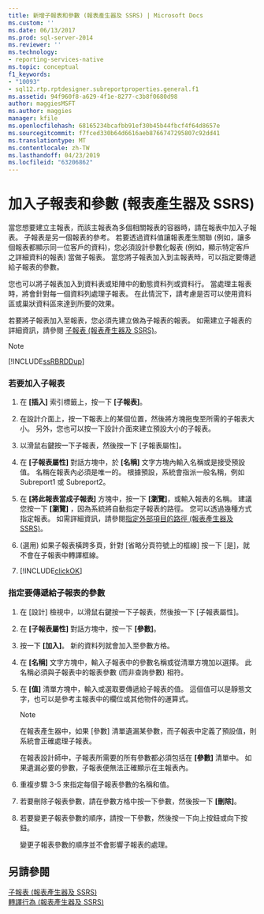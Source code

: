```yaml
---
title: 新增子報表和參數 (報表產生器及 SSRS) | Microsoft Docs
ms.custom: ''
ms.date: 06/13/2017
ms.prod: sql-server-2014
ms.reviewer: ''
ms.technology:
- reporting-services-native
ms.topic: conceptual
f1_keywords:
- "10093"
- sql12.rtp.rptdesigner.subreportproperties.general.f1
ms.assetid: 94f960f8-a629-4f1e-8277-c3b8f0680d98
author: maggiesMSFT
ms.author: maggies
manager: kfile
ms.openlocfilehash: 68165234bcafbb91ef30b45b44fbcf4f64d8657e
ms.sourcegitcommit: f7fced330b64d6616aeb8766747295807c92dd41
ms.translationtype: MT
ms.contentlocale: zh-TW
ms.lasthandoff: 04/23/2019
ms.locfileid: "63206862"
---
```

# <a name="add-a-subreport-and-parameters-report-builder-and-ssrs"></a>加入子報表和參數 (報表產生器及 SSRS)
  當您想要建立主報表，而該主報表為多個相關報表的容器時，請在報表中加入子報表。 子報表是另一個報表的參考。 若要透過資料值讓報表產生關聯 (例如，讓多個報表都顯示同一位客戶的資料)，您必須設計參數化報表 (例如，顯示特定客戶之詳細資料的報表) 當做子報表。 當您將子報表加入到主報表時，可以指定要傳遞給子報表的參數。  
  
 您也可以將子報表加入到資料表或矩陣中的動態資料列或資料行。 當處理主報表時，將會針對每一個資料列處理子報表。 在此情況下，請考慮是否可以使用資料區或巢狀資料區來達到所要的效果。  
  
 若要將子報表加入至報表，您必須先建立做為子報表的報表。 如需建立子報表的詳細資訊，請參閱 [子報表 &#40;報表產生器及 SSRS&#41;](subreports-report-builder-and-ssrs.md)。  
  
> [!NOTE]  
>  [!INCLUDE[ssRBRDDup](../../includes/ssrbrddup-md.md)]  
  
### <a name="to-add-a-subreport"></a>若要加入子報表  
  
1.  在 **[插入]** 索引標籤上，按一下 **[子報表]**。  
  
2.  在設計介面上，按一下報表上的某個位置，然後將方塊拖曳至所需的子報表大小。 另外，您也可以按一下設計介面來建立預設大小的子報表。  
  
3.  以滑鼠右鍵按一下子報表，然後按一下 [子報表屬性]。  
  
4.  在 **[子報表屬性]** 對話方塊中，於 **[名稱]** 文字方塊內輸入名稱或是接受預設值。 名稱在報表內必須是唯一的。 根據預設，系統會指派一般名稱，例如 Subreport1 或 Subreport2。  
  
5.  在 **[將此報表當成子報表]** 方塊中，按一下 **[瀏覽]**，或輸入報表的名稱。 建議您按一下 **[瀏覽]** ，因為系統將自動指定子報表的路徑。 您可以透過幾種方式指定報表。 如需詳細資訊，請參閱[指定外部項目的路徑 &#40;報表產生器及 SSRS&#41;](specifying-paths-to-external-items-report-builder-and-ssrs.md)。  
  
6.  (選用) 如果子報表橫跨多頁，針對 [省略分頁符號上的框線] 按一下 [是]，就不會在子報表中轉譯框線。  
  
7.  [!INCLUDE[clickOK](../../includes/clickok-md.md)]  
  
### <a name="to-specify-parameters-to-pass-to-a-subreport"></a>指定要傳遞給子報表的參數  
  
1.  在 [設計] 檢視中，以滑鼠右鍵按一下子報表，然後按一下 [子報表屬性]。  
  
2.  在 **[子報表屬性]** 對話方塊中，按一下 **[參數]**。  
  
3.  按一下 **[加入]**。 新的資料列就會加入至參數方格。  
  
4.  在 **[名稱]** 文字方塊中，輸入子報表中的參數名稱或從清單方塊加以選擇。 此名稱必須與子報表中的報表參數 (而非查詢參數) 相符。  
  
5.  在 **[值]** 清單方塊中，輸入或選取要傳遞給子報表的值。 這個值可以是靜態文字，也可以是參考主報表中的欄位或其他物件的運算式。  
  
    > [!NOTE]  
    >  在報表產生器中，如果 [參數] 清單遺漏某參數，而子報表中定義了預設值，則系統會正確處理子報表。  
    >   
    >  在報表設計師中，子報表所需要的所有參數都必須包括在 **[參數]** 清單中。 如果遺漏必要的參數，子報表便無法正確顯示在主報表內。  
  
6.  重複步驟 3-5 來指定每個子報表參數的名稱和值。  
  
7.  若要刪除子報表參數，請在參數方格中按一下參數，然後按一下 **[刪除]**。  
  
8.  若要變更子報表參數的順序，請按一下參數，然後按一下向上按鈕或向下按鈕。  
  
     變更子報表參數的順序並不會影響子報表的處理。  
  
## <a name="see-also"></a>另請參閱  
 [子報表 &#40;報表產生器及 SSRS&#41;](subreports-report-builder-and-ssrs.md)   
 [轉譯行為 &#40;報表產生器及 SSRS&#41;](rendering-behaviors-report-builder-and-ssrs.md)  
  
  
